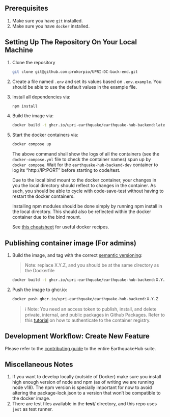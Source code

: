 ## Prerequisites
1. Make sure you have `git` installed.
2. Make sure you have `docker` installed.

## Setting Up The Repository On Your Local Machine
1. Clone the repository
    
    ```bash
    git clone git@github.com:prokorpio/UPRI-DC-back-end.git
    ```
2. Create a file named `.env` and set its values based on `.env.example`. You should be able to use the default values in the example file.
3. Install all dependencies via:
    ```bash
    npm install
    ```
4. Build the image via:
    ```bash
    docker build -t ghcr.io/upri-earthquake/earthquake-hub-backend:latest .
    ```
5. Start the docker containers via:
    ```bash
    docker compose up
    ```
    The above command shall show the logs of all the containers (see the `docker-compose.yml` file to check the container names) spun up by `docker compose`. Wait for the `earthquake-hub-backend-dev` container to log its “http://IP:PORT” before starting to code/test.
    
    Due to the local bind mount to the docker container, your changes in you the local directory should reflect to changes in the container. As such, you should be able to cycle with code-save-test without having to restart the docker containers.

    Installing npm modules should be done simply by running npm install in the local directory. This should also be reflected within the docker container due to the bind mount.
    
    See [this cheatsheet](https://upri-earthquake.github.io/docker-cheatsheet) for useful docker recipes.

## Publishing container image (For admins)
1. Build the image, and tag with the correct [semantic versioning](https://semver.org/): 
    > Note: replace X.Y.Z, and you should be at the same directory as the Dockerfile

    ```bash
    docker build -t ghcr.io/upri-earthquake/earthquake-hub-backend:X.Y.Z .
    ```
2. Push the image to ghcr.io:
    ```bash
    docker push ghcr.io/upri-earthquake/earthquake-hub-backend:X.Y.Z
    ```
    > ℹ️ Note: You need an access token to publish, install, and delete private, internal, and public packages in Github Packages. Refer to this [tutorial](https://docs.github.com/en/packages/working-with-a-github-packages-registry/working-with-the-container-registry#authenticating-to-the-container-registry) on how to authenticate to the container registry.


## Development Workflow: Create New Feature
Please refer to the [contributing guide](https://upri-earthquake.github.io/dev-guide-contributing) to the entire EarthquakeHub suite.

## Miscellaneous Notes

1. If you want to develop locally (outside of Docker) make sure you install high enough version of node and npm (as of writing we are running node v18). The npm version is specially important for now to avoid altering the package-lock.json to a version that won’t be compatible to the docker image. 
2. There are test files available in the __test__/ directory, and this repo uses `jest` as test runner.
